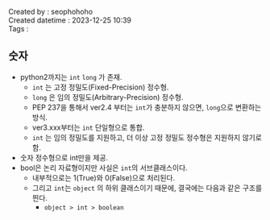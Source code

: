 Created by : seophohoho  
Created datetime : 2023-12-25 10:39  
Tags :  
## 숫자
- python2까지는 `int` `long` 가 존재.
	- `int` 는 고정 정밀도(Fixed-Precision) 정수형.
	- `long` 은 임의 정밀도(Arbitrary-Precision) 정수형.
	- PEP 237을 통해서 ver2.4 부터는 `int`가 충분하지 않으면, `long`으로 변환하는 방식.
	- ver3.xxx부터는 `int` 단일형으로 통합.
	- `int` 는 임의 정밀도를 지원하고, 더 이상 고정 정밀도 정수형은 지원하지 않기로 함.
- 숫자 정수형으로 int만을 제공.
- bool은 논리 자료형이지만 사실은 `int`의 서브클래스이다.
	- 내부적으로는 1(True)와 0(False)으로 처리된다.
	- 그리고 `int`는 `object` 의 하위 클래스이기 때문에, 결국에는 다음과 같은 구조를 띈다.
		- `object > int > boolean`